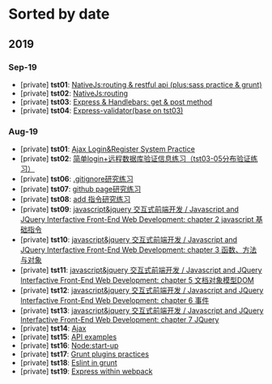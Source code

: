 
# Sorted by date

## 2019

### Sep-19

- [private] **tst01**: [NativeJs:routing & restful api (plus:sass practice & grunt)](https://github.com/vio999/tst01-Sep-19)
- [private] **tst02**: [NativeJs:routing](https://github.com/vio999/tst02-Sep-19)
- [private] **tst03**: [Express & Handlebars: get & post method](https://github.com/vio999/tst03-Sep-19)
- [private] **tst04**: [Express-validator(base on tst03)](https://github.com/vio999/tst04-Sep-19)

### Aug-19

- [private] **tst01**: [Ajax Login&Register System Practice](https://github.com/vio999/tst01-Aug-19)
- [private] **tst02**: [简单login+远程数据库验证信息练习（tst03-05分布验证练习）](https://github.com/vio999/tst02-Aug-19)
- [private] **tst06**: [.gitignore研究练习](https://github.com/vio999/tst06-Aug-19)
- [private] **tst07**: [github page研究练习](https://github.com/vio999/tst07-Aug-19)
- [private] **tst08**: [add 指令研究练习](https://github.com/vio999/tst08-Aug-19)
- [private] **tst09**: [javascript&jquery 交互式前端开发 / Javascript and JQuery Interfactive Front-End Web Development: chapter 2 javascript 基础指令](https://github.com/vio999/tst09-Aug-19)
- [private] **tst10**: [javascript&jquery 交互式前端开发 / Javascript and JQuery Interfactive Front-End Web Development: chapter 3 函数、方法与对象](https://github.com/vio999/tst10-Aug-19)
- [private] **tst11**: [javascript&jquery 交互式前端开发 / Javascript and JQuery Interfactive Front-End Web Development: chapter 5 文档对象模型DOM](https://github.com/vio999/tst11-Aug-19)
- [private] **tst12**: [javascript&jquery 交互式前端开发 / Javascript and JQuery Interfactive Front-End Web Development: chapter 6 事件](https://github.com/vio999/tst12-Aug-19)
- [private] **tst13**: [javascript&jquery 交互式前端开发 / Javascript and JQuery Interfactive Front-End Web Development: chapter 7 JQuery](https://github.com/vio999/tst13-Aug-19)
- [private] **tst14**: [Ajax](https://github.com/vio999/tst14-Aug-19)
- [private] **tst15**: [API examples](https://github.com/vio999/tst15-Aug-19)
- [private] **tst16**: [Node:start-up](https://github.com/vio999/tst16-Aug-19)
- [private] **tst17**: [Grunt plugins practices](https://github.com/vio999/tst17-Aug-19)
- [private] **tst18**: [Eslint in grunt](https://github.com/vio999/tst18-Aug-19)
- [private] **tst19**: [Express within webpack](https://github.com/vio999/tst19-Aug-19)
